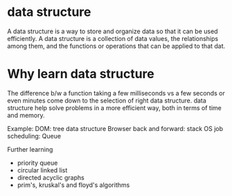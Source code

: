# data structure

A data structure is a way to store and organize data so that it can be used efficiently.
A data structure is a collection of data values, the relationships among them, and the functions or operations that can be applied to that dat.

# Why learn data structure

The difference b/w a function taking a few milliseconds vs a few seconds or even minutes come down to the selection of right data structure.
data structure help solve problems in a more efficient way, both in terms of time and memory.

Example:
DOM: tree data structure
Browser back and forward: stack
OS job scheduling: Queue

Further learning

- priority queue
- circular linked list
- directed acyclic graphs
- prim's, kruskal's and floyd's algorithms
